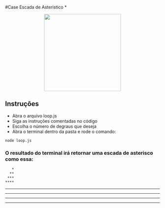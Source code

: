 #Case Escada de Asteristico *

<div align="center">
<img src="https://capgemini.proway.com.br/assets/img/logo-capgemini.png" width="250">
</div>     

## Instruções
- Abra o arquivo loop.js
- Siga as instruções comentadas no código
- Escolha o número de degraus que deseja
- Abra o terminal dentro da pasta e rode o comando:
```
node loop.js
```

### O resultado do terminal irá retornar uma escada de asterisco como essa:
       *
      **
     ***
    ****
   *****
  ******
 *******
********